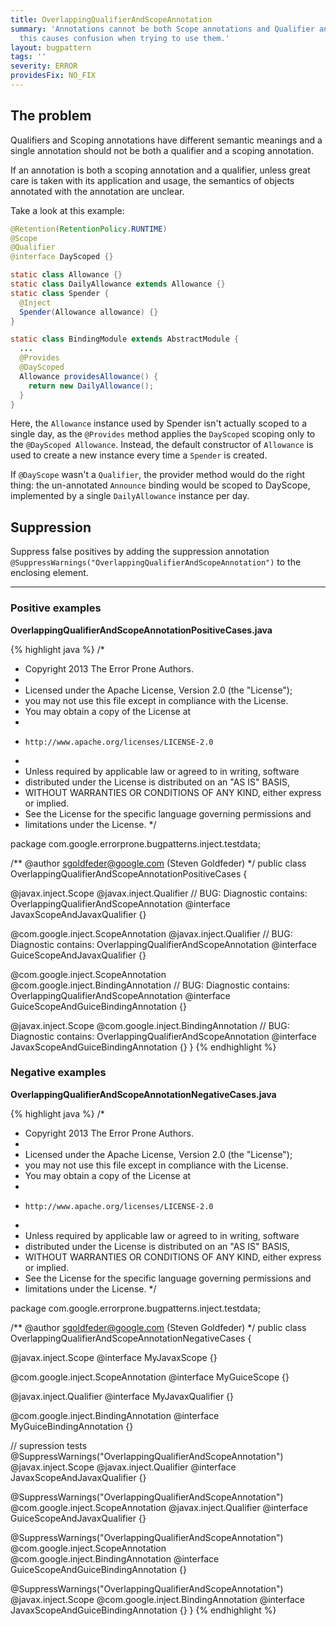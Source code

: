 ```yaml
---
title: OverlappingQualifierAndScopeAnnotation
summary: 'Annotations cannot be both Scope annotations and Qualifier annotations:
  this causes confusion when trying to use them.'
layout: bugpattern
tags: ''
severity: ERROR
providesFix: NO_FIX
---
```


<!--
*** AUTO-GENERATED, DO NOT MODIFY ***
To make changes, edit the @BugPattern annotation or the explanation in docs/bugpattern.
-->

## The problem
Qualifiers and Scoping annotations have different semantic meanings and a single
annotation should not be both a qualifier and a scoping annotation.

If an annotation is both a scoping annotation and a qualifier, unless great care
is taken with its application and usage, the semantics of objects annotated with
the annotation are unclear.

Take a look at this example:

```java
@Retention(RetentionPolicy.RUNTIME)
@Scope
@Qualifier
@interface DayScoped {}

static class Allowance {}
static class DailyAllowance extends Allowance {}
static class Spender {
  @Inject
  Spender(Allowance allowance) {}
}

static class BindingModule extends AbstractModule {
  ...
  @Provides
  @DayScoped
  Allowance providesAllowance() {
    return new DailyAllowance();
  }
}
```

Here, the `Allowance` instance used by Spender isn't actually scoped to a single
day, as the `@Provides` method applies the `DayScoped` scoping only to the
`@DayScoped Allowance`. Instead, the default constructor of `Allowance` is used
to create a new instance every time a `Spender` is created.

If `@DayScope` wasn't a `Qualifier`, the provider method would do the right
thing: the un-annotated `Announce` binding would be scoped to DayScope,
implemented by a single `DailyAllowance` instance per day.

## Suppression
Suppress false positives by adding the suppression annotation `@SuppressWarnings("OverlappingQualifierAndScopeAnnotation")` to the enclosing element.

----------

### Positive examples
__OverlappingQualifierAndScopeAnnotationPositiveCases.java__

{% highlight java %}
/*
 * Copyright 2013 The Error Prone Authors.
 *
 * Licensed under the Apache License, Version 2.0 (the "License");
 * you may not use this file except in compliance with the License.
 * You may obtain a copy of the License at
 *
 *     http://www.apache.org/licenses/LICENSE-2.0
 *
 * Unless required by applicable law or agreed to in writing, software
 * distributed under the License is distributed on an "AS IS" BASIS,
 * WITHOUT WARRANTIES OR CONDITIONS OF ANY KIND, either express or implied.
 * See the License for the specific language governing permissions and
 * limitations under the License.
 */

package com.google.errorprone.bugpatterns.inject.testdata;

/** @author sgoldfeder@google.com (Steven Goldfeder) */
public class OverlappingQualifierAndScopeAnnotationPositiveCases {

  @javax.inject.Scope
  @javax.inject.Qualifier
  // BUG: Diagnostic contains: OverlappingQualifierAndScopeAnnotation
  @interface JavaxScopeAndJavaxQualifier {}

  @com.google.inject.ScopeAnnotation
  @javax.inject.Qualifier
  // BUG: Diagnostic contains: OverlappingQualifierAndScopeAnnotation
  @interface GuiceScopeAndJavaxQualifier {}

  @com.google.inject.ScopeAnnotation
  @com.google.inject.BindingAnnotation
  // BUG: Diagnostic contains: OverlappingQualifierAndScopeAnnotation
  @interface GuiceScopeAndGuiceBindingAnnotation {}

  @javax.inject.Scope
  @com.google.inject.BindingAnnotation
  // BUG: Diagnostic contains: OverlappingQualifierAndScopeAnnotation
  @interface JavaxScopeAndGuiceBindingAnnotation {}
}
{% endhighlight %}

### Negative examples
__OverlappingQualifierAndScopeAnnotationNegativeCases.java__

{% highlight java %}
/*
 * Copyright 2013 The Error Prone Authors.
 *
 * Licensed under the Apache License, Version 2.0 (the "License");
 * you may not use this file except in compliance with the License.
 * You may obtain a copy of the License at
 *
 *     http://www.apache.org/licenses/LICENSE-2.0
 *
 * Unless required by applicable law or agreed to in writing, software
 * distributed under the License is distributed on an "AS IS" BASIS,
 * WITHOUT WARRANTIES OR CONDITIONS OF ANY KIND, either express or implied.
 * See the License for the specific language governing permissions and
 * limitations under the License.
 */

package com.google.errorprone.bugpatterns.inject.testdata;

/** @author sgoldfeder@google.com (Steven Goldfeder) */
public class OverlappingQualifierAndScopeAnnotationNegativeCases {

  @javax.inject.Scope
  @interface MyJavaxScope {}

  @com.google.inject.ScopeAnnotation
  @interface MyGuiceScope {}

  @javax.inject.Qualifier
  @interface MyJavaxQualifier {}

  @com.google.inject.BindingAnnotation
  @interface MyGuiceBindingAnnotation {}

  // supression tests
  @SuppressWarnings("OverlappingQualifierAndScopeAnnotation")
  @javax.inject.Scope
  @javax.inject.Qualifier
  @interface JavaxScopeAndJavaxQualifier {}

  @SuppressWarnings("OverlappingQualifierAndScopeAnnotation")
  @com.google.inject.ScopeAnnotation
  @javax.inject.Qualifier
  @interface GuiceScopeAndJavaxQualifier {}

  @SuppressWarnings("OverlappingQualifierAndScopeAnnotation")
  @com.google.inject.ScopeAnnotation
  @com.google.inject.BindingAnnotation
  @interface GuiceScopeAndGuiceBindingAnnotation {}

  @SuppressWarnings("OverlappingQualifierAndScopeAnnotation")
  @javax.inject.Scope
  @com.google.inject.BindingAnnotation
  @interface JavaxScopeAndGuiceBindingAnnotation {}
}
{% endhighlight %}

